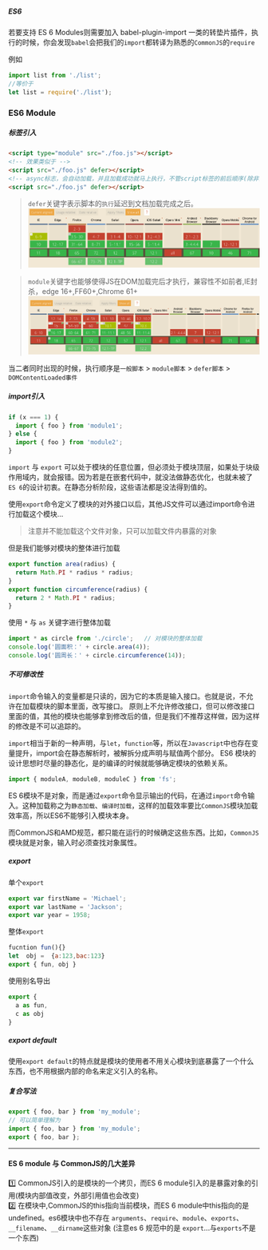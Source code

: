 ##### ES6 
若要支持 ES 6 Modules则需要加入 babel-plugin-import 一类的转垫片插件，执行的时候，你会发现`babel`会把我们的`import`都转译为熟悉的`CommonJS`的`require`  

例如 
```js
import list from './list';
//等价于 
let list = require('./list');
```


### ES6 Module
##### 标签引入
```html
<script type="module" src="./foo.js"></script>
<!-- 效果类似于 -->
<script src="./foo.js" defer></script>
<!-- async标志，会自动加载，并且加载成功就马上执行，不管script标签的前后顺序(除非当前有script正在执行) -->
<script src="./foo.js" defer></script>
```
>`defer`关键字表示脚本的`执行`延迟到文档加载完成之后。 ![](/blog_assets/defer_script.png)    

> `module`关键字也能够使得JS在DOM加载完后才执行，兼容性不如前者,IE封杀，edge 16+,FF60+,Chrome 61+
![](/blog_assets/module_script.png)   

当二者同时出现的时候，执行顺序是`一般脚本` >  `module脚本`  > `defer脚本` > `DOMContentLoaded事件`           


##### import引入

```js
if (x === 1) {
  import { foo } from 'module1';
} else {
  import { foo } from 'module2';
}
```
`import` 与 `export` 可以处于模块的任意位置，但必须处于模块顶层，如果处于块级作用域内，就会报错。因为若是在嵌套代码中，就没法做静态优化，也就未被了`ES 6`的设计初衷。在静态分析阶段，这些语法都是没法得到值的。

使用`export`命令定义了模块的对外接口以后，其他JS文件可以通过import命令进行加载这个模块...
> 注意并不能加载这个文件对象，只可以加载文件内暴露的对象

但是我们能够对模块的整体进行加载
```js
export function area(radius) {
  return Math.PI * radius * radius;
}
export function circumference(radius) {
  return 2 * Math.PI * radius;
}
```
使用 `*` 与 `as` 关键字进行整体加载
```js
import * as circle from './circle';   // 对模块的整体加载
console.log('圆面积：' + circle.area(4));
console.log('圆周长：' + circle.circumference(14));
```
##### 不可修改性
`import`命令输入的变量都是只读的，因为它的本质是输入接口。也就是说，不允许在加载模块的脚本里面，改写接口。
原则上不允许修改接口，但可以修改接口里面的值，其他的模块也能够拿到修改后的值，但是我们不推荐这样做，因为这样的修改是不可以追踪的。

`import`相当于新的一种声明，与`let`，`function`等，所以在`Javascript`中也存在变量提升，import会在静态解析时，被解拆分成声明与赋值两个部分。
ES6 模块的设计思想时尽量的静态化，是的编译的时候就能够确定模块的依赖关系。
```js
import { moduleA, moduleB, moduleC } from 'fs';
```
ES 6模块不是对象，而是通过`export`命令显示输出的代码，在通过`import`命令输入。这种加载称之为`静态加载`、`编译时加载`，这样的加载效率要比`CommonJS`模块加载效率高，所以ES6不能够引入模块本身。

而CommonJS和AMD规范，都只能在运行的时候确定这些东西。比如，`CommonJS`模块就是对象，输入时必须查找对象属性。

##### export
单个`export`
```js
export var firstName = 'Michael';
export var lastName = 'Jackson';
export var year = 1958;
```
整体`export`
```js
fucntion fun(){}
let  obj =  {a:123,bac:123}
export { fun, obj }
```
使用别名导出
```js
export {
  a as fun,
  c as obj
}
```


##### export default
使用`export default`的特点就是模块的使用者不用关心模块到底暴露了一个什么东西，也不用根据内部的命名来定义引入的名称。

##### 复合写法
```js
export { foo, bar } from 'my_module';
// 可以简单理解为
import { foo, bar } from 'my_module';
export { foo, bar };
```
___ 
#### ES 6 module 与 CommonJS的几大差异  
1️⃣ CommonJS引入的是模块的一个拷贝，而ES 6 module引入的是暴露对象的引用(模块内部值改变，外部引用值也会改变)   
2️⃣ 在模块中,CommonJS的this指向当前模块，而ES 6 module中this指向的是undefined。es6模块中也不存在
`arguments`、`require`、`module`、`exports`、`__filename`、`__dirname`这些对象
(注意es 6 规范中的是 `export`...与`exports`不是一个东西)